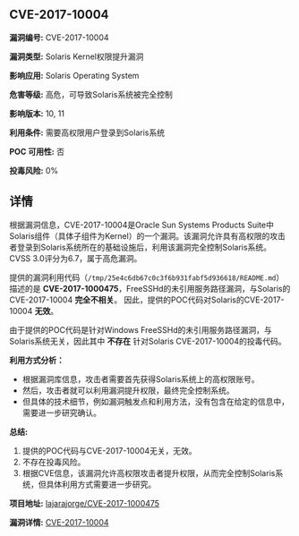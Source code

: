 ## CVE-2017-10004

**漏洞编号:** CVE-2017-10004

**漏洞类型:** Solaris Kernel权限提升漏洞

**影响应用:** Solaris Operating System

**危害等级:** 高危，可导致Solaris系统被完全控制

**影响版本:** 10, 11

**利用条件:** 需要高权限用户登录到Solaris系统

**POC 可用性:** 否

**投毒风险:** 0%

## 详情

根据漏洞信息，CVE-2017-10004是Oracle Sun Systems Products Suite中Solaris组件（具体子组件为Kernel）的一个漏洞。该漏洞允许具有高权限的攻击者登录到Solaris系统所在的基础设施后，利用该漏洞完全控制Solaris系统。CVSS 3.0评分为6.7，属于高危漏洞。 

提供的漏洞利用代码（`/tmp/25e4c6db67c0c3f6b931fabf5d936618/README.md`）描述的是 **CVE-2017-1000475**，FreeSSHd的未引用服务路径漏洞，与Solaris的CVE-2017-10004 **完全不相关**。 因此，提供的POC代码对Solaris的CVE-2017-10004 **无效**。

由于提供的POC代码是针对Windows FreeSSHd的未引用服务路径漏洞，与Solaris系统无关，因此其中 **不存在** 针对Solaris CVE-2017-10004的投毒代码。

**利用方式分析：**
*   根据漏洞库信息，攻击者需要首先获得Solaris系统上的高权限账号。
*   然后，攻击者就可以利用漏洞提升权限，最终完全控制系统。
*   但具体的技术细节，例如漏洞触发点和利用方法，没有包含在给定的信息中，需要进一步研究确认。

**总结:**

1.  提供的POC代码与CVE-2017-10004无关，无效。
2.  不存在投毒风险。
3.  根据CVE信息，该漏洞允许高权限攻击者提升权限，从而完全控制Solaris系统，但具体利用方式需要进一步研究。

**项目地址:** [lajarajorge/CVE-2017-1000475](https://github.com/lajarajorge/CVE-2017-1000475)

**漏洞详情:** [CVE-2017-10004](https://nvd.nist.gov/vuln/detail/CVE-2017-10004)